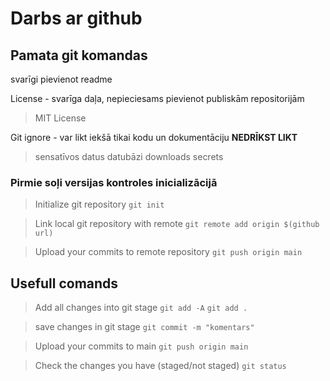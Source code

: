 # Darbs ar github
## Pamata git komandas

svarīgi pievienot readme

License - svarīga daļa, nepieciesams pievienot publiskām repositorijām
> MIT License

Git ignore - var likt iekšā tikai kodu un dokumentāciju
**NEDRĪKST LIKT**
> sensatīvos datus
> datubāzi
> downloads
> secrets

### Pirmie soļi versijas kontroles inicializācijā

> Initialize git repository
`git init`

> Link local git repository with remote
`git remote add origin $(github url)`

> Upload your commits to remote repository
`git push origin main`

## Usefull comands

> Add all changes into git stage
`git add -A`
`git add .`

> save changes in git stage
`git commit -m "komentars"`

> Upload your commits to main
`git push origin main`

> Check the changes you have (staged/not staged)
`git status`
